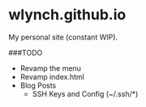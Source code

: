 wlynch.github.io
================

My personal site (constant WIP).


###TODO
* Revamp the menu
* Revamp index.html
* Blog Posts
  * SSH Keys and Config (~/.ssh/*)
